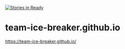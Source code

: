 [![Stories in Ready](https://badge.waffle.io/team-ice-breaker/team-ice-breaker.github.io.png?label=ready&title=Ready)](https://waffle.io/team-ice-breaker/team-ice-breaker.github.io)
# team-ice-breaker.github.io

https://team-ice-breaker.github.io/
